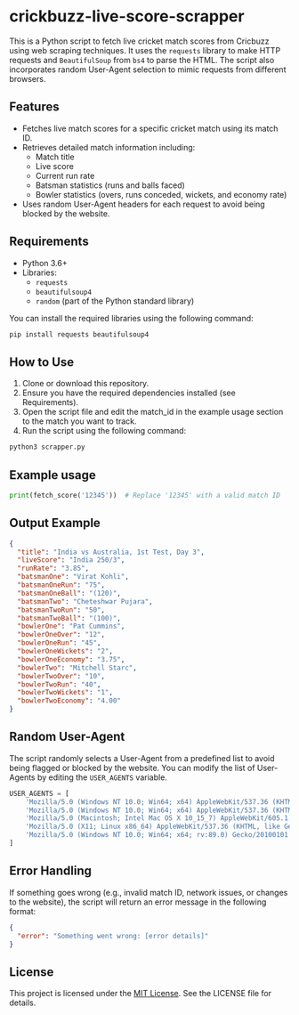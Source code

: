 # crickbuzz-live-score-scrapper


This is a Python script to fetch live cricket match scores from Cricbuzz using web scraping techniques. It uses the `requests` library to make HTTP requests and `BeautifulSoup` from `bs4` to parse the HTML. The script also incorporates random User-Agent selection to mimic requests from different browsers.

## Features

- Fetches live match scores for a specific cricket match using its match ID.
- Retrieves detailed match information including:
  - Match title
  - Live score
  - Current run rate
  - Batsman statistics (runs and balls faced)
  - Bowler statistics (overs, runs conceded, wickets, and economy rate)
- Uses random User-Agent headers for each request to avoid being blocked by the website.

## Requirements

- Python 3.6+
- Libraries:
  - `requests`
  - `beautifulsoup4`
  - `random` (part of the Python standard library)

You can install the required libraries using the following command:
```bash
pip install requests beautifulsoup4
```
## How to Use
1. Clone or download this repository.
2. Ensure you have the required dependencies installed (see Requirements).
3. Open the script file and edit the match_id in the example usage section to the match you want to track.
4. Run the script using the following command:
```bash
python3 scrapper.py
```

## Example usage
```python
print(fetch_score('12345'))  # Replace '12345' with a valid match ID
```
## Output Example
```json
{
  "title": "India vs Australia, 1st Test, Day 3",
  "liveScore": "India 250/3",
  "runRate": "3.85",
  "batsmanOne": "Virat Kohli",
  "batsmanOneRun": "75",
  "batsmanOneBall": "(120)",
  "batsmanTwo": "Cheteshwar Pujara",
  "batsmanTwoRun": "50",
  "batsmanTwoBall": "(100)",
  "bowlerOne": "Pat Cummins",
  "bowlerOneOver": "12",
  "bowlerOneRun": "45",
  "bowlerOneWickets": "2",
  "bowlerOneEconomy": "3.75",
  "bowlerTwo": "Mitchell Starc",
  "bowlerTwoOver": "10",
  "bowlerTwoRun": "40",
  "bowlerTwoWickets": "1",
  "bowlerTwoEconomy": "4.00"
}
```
## Random User-Agent
The script randomly selects a User-Agent from a predefined list to avoid being flagged or blocked by the website. You can modify the list of User-Agents by editing the `USER_AGENTS` variable.
```python
USER_AGENTS = [
    'Mozilla/5.0 (Windows NT 10.0; Win64; x64) AppleWebKit/537.36 (KHTML, like Gecko) Chrome/85.0.4183.121 Safari/537.36',
    'Mozilla/5.0 (Windows NT 10.0; Win64; x64) AppleWebKit/537.36 (KHTML, like Gecko) Chrome/91.0.4472.124 Safari/537.36',
    'Mozilla/5.0 (Macintosh; Intel Mac OS X 10_15_7) AppleWebKit/605.1.15 (KHTML, like Gecko) Version/14.0.3 Safari/605.1.15',
    'Mozilla/5.0 (X11; Linux x86_64) AppleWebKit/537.36 (KHTML, like Gecko) Chrome/91.0.4472.124 Safari/537.36',
    'Mozilla/5.0 (Windows NT 10.0; Win64; x64; rv:89.0) Gecko/20100101 Firefox/89.0',
]
```
## Error Handling
If something goes wrong (e.g., invalid match ID, network issues, or changes to the website), the script will return an error message in the following format:
``` json
{
  "error": "Something went wrong: [error details]"
}
```
## License
This project is licensed under the [MIT License](https://github.com/Sarkar069/crickbuzz-live-score-scrapper/tree/main?tab=MIT-1-ov-file#readme). See the LICENSE file for details.







